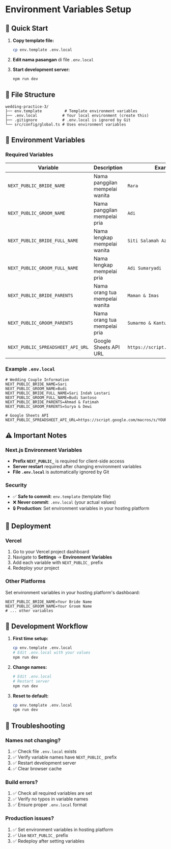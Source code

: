 # Environment Variables Setup

## 🚀 Quick Start

1. **Copy template file:**
   ```bash
   cp env.template .env.local
   ```

2. **Edit nama pasangan** di file `.env.local`

3. **Start development server:**
   ```bash
   npm run dev
   ```

## 📁 File Structure

```
wedding-practice-3/
├── env.template          # Template environment variables
├── .env.local           # Your local environment (create this)
├── .gitignore           # .env.local is ignored by Git
└── src/config/global.ts # Uses environment variables
```

## 🔧 Environment Variables

### Required Variables

| Variable | Description | Example |
|----------|-------------|---------|
| `NEXT_PUBLIC_BRIDE_NAME` | Nama panggilan mempelai wanita | `Rara` |
| `NEXT_PUBLIC_GROOM_NAME` | Nama panggilan mempelai pria | `Adi` |
| `NEXT_PUBLIC_BRIDE_FULL_NAME` | Nama lengkap mempelai wanita | `Siti Salamah Azzahra` |
| `NEXT_PUBLIC_GROOM_FULL_NAME` | Nama lengkap mempelai pria | `Adi Sumaryadi` |
| `NEXT_PUBLIC_BRIDE_PARENTS` | Nama orang tua mempelai wanita | `Maman & Imas` |
| `NEXT_PUBLIC_GROOM_PARENTS` | Nama orang tua mempelai pria | `Sumarmo & Kantun` |
| `NEXT_PUBLIC_SPREADSHEET_API_URL` | Google Sheets API URL | `https://script.google.com/...` |

### Example `.env.local`

```env
# Wedding Couple Information
NEXT_PUBLIC_BRIDE_NAME=Sari
NEXT_PUBLIC_GROOM_NAME=Budi
NEXT_PUBLIC_BRIDE_FULL_NAME=Sari Indah Lestari
NEXT_PUBLIC_GROOM_FULL_NAME=Budi Santoso
NEXT_PUBLIC_BRIDE_PARENTS=Ahmad & Fatimah
NEXT_PUBLIC_GROOM_PARENTS=Surya & Dewi

# Google Sheets API
NEXT_PUBLIC_SPREADSHEET_API_URL=https://script.google.com/macros/s/YOUR_SCRIPT_ID/exec
```

## ⚠️ Important Notes

### Next.js Environment Variables

- **Prefix `NEXT_PUBLIC_`** is required for client-side access
- **Server restart** required after changing environment variables
- **File `.env.local`** is automatically ignored by Git

### Security

- ✅ **Safe to commit**: `env.template` (template file)
- ❌ **Never commit**: `.env.local` (your actual values)
- 🔒 **Production**: Set environment variables in your hosting platform

## 🚀 Deployment

### Vercel

1. Go to your Vercel project dashboard
2. Navigate to **Settings** → **Environment Variables**
3. Add each variable with `NEXT_PUBLIC_` prefix
4. Redeploy your project

### Other Platforms

Set environment variables in your hosting platform's dashboard:

```env
NEXT_PUBLIC_BRIDE_NAME=Your Bride Name
NEXT_PUBLIC_GROOM_NAME=Your Groom Name
# ... other variables
```

## 🔄 Development Workflow

1. **First time setup:**
   ```bash
   cp env.template .env.local
   # Edit .env.local with your values
   npm run dev
   ```

2. **Change names:**
   ```bash
   # Edit .env.local
   # Restart server
   npm run dev
   ```

3. **Reset to default:**
   ```bash
   cp env.template .env.local
   npm run dev
   ```

## 🐛 Troubleshooting

### Names not changing?

1. ✅ Check file `.env.local` exists
2. ✅ Verify variable names have `NEXT_PUBLIC_` prefix
3. ✅ Restart development server
4. ✅ Clear browser cache

### Build errors?

1. ✅ Check all required variables are set
2. ✅ Verify no typos in variable names
3. ✅ Ensure proper `.env.local` format

### Production issues?

1. ✅ Set environment variables in hosting platform
2. ✅ Use `NEXT_PUBLIC_` prefix
3. ✅ Redeploy after setting variables
